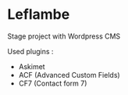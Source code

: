 # Leflambe
Stage project with Wordpress CMS

Used plugins :

  - Askimet
  - ACF (Advanced Custom Fields)
  - CF7 (Contact form 7)
